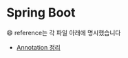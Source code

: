 # Spring Boot
&#128516; reference는 각 파일 아래에 명시했습니다

- [Annotation 정리](https://github.com/yooooonk/TIL/blob/master/Back-end/Spring%20Boot/annotation.md)